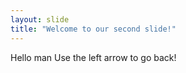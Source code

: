 ```yaml
---
layout: slide
title: "Welcome to our second slide!"
---
```

Hello man
Use the left arrow to go back!
